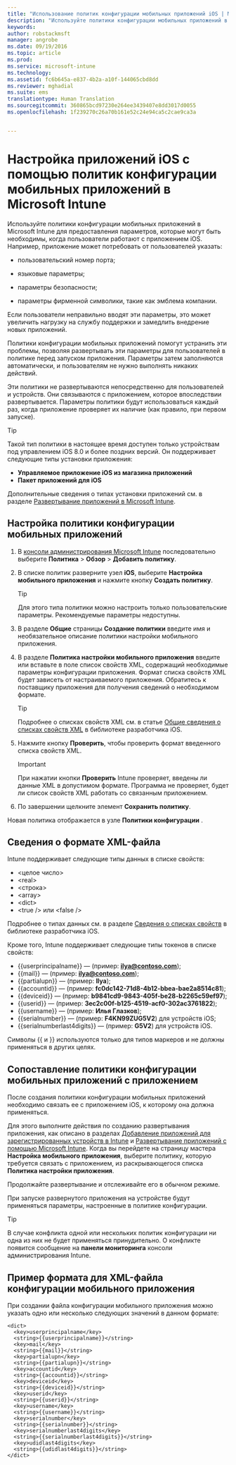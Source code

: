 ```yaml
---
title: "Использование политик конфигурации мобильных приложений iOS | Microsoft Intune"
description: "Используйте политики конфигурации мобильных приложений в Intune для предоставления параметров, которые могут быть необходимы, когда пользователи работают с приложением iOS."
keywords: 
author: robstackmsft
manager: angrobe
ms.date: 09/19/2016
ms.topic: article
ms.prod: 
ms.service: microsoft-intune
ms.technology: 
ms.assetid: fc6b645a-e837-4b2a-a10f-144065cbd8dd
ms.reviewer: mghadial
ms.suite: ems
translationtype: Human Translation
ms.sourcegitcommit: 360865bcd97230e264ee3439407e8dd3017d0055
ms.openlocfilehash: 1f239270c26a70b161e52c24e94ca5c2cae9ca3a


---
```


# Настройка приложений iOS с помощью политик конфигурации мобильных приложений в Microsoft Intune
Используйте политики конфигурации мобильных приложений в Microsoft Intune для предоставления параметров, которые могут быть необходимы, когда пользователи работают с приложением iOS. Например, приложение может потребовать от пользователей указать:

-   пользовательский номер порта;

-   языковые параметры;

-   параметры безопасности;

-   параметры фирменной символики, такие как эмблема компании.

Если пользователи неправильно вводят эти параметры, это может увеличить нагрузку на службу поддержки и замедлить внедрение новых приложений.

Политики конфигурации мобильных приложений помогут устранить эти проблемы, позволяя развертывать эти параметры для пользователей в политике перед запуском приложения. Параметры затем заполняются автоматически, и пользователям не нужно выполнять никаких действий.

Эти политики не развертываются непосредственно для пользователей и устройств. Они связываются с приложением, которое впоследствии развертывается. Параметры политики будут использоваться каждый раз, когда приложение проверяет их наличие (как правило, при первом запуске).

> [!TIP]
> Такой тип политики в настоящее время доступен только устройствам под управлением iOS 8.0 и более поздних версий. Он поддерживает следующие типы установки приложения:
>
> -   **Управляемое приложение iOS из магазина приложений**
> -   **Пакет приложений для iOS**
>
> Дополнительные сведения о типах установки приложений см. в разделе [Развертывание приложений в Microsoft Intune](deploy-apps.md).

## Настройка политики конфигурации мобильных приложений

1.  В [консоли администрирования Microsoft Intune](https://manage.microsoft.com) последовательно выберите **Политика** &gt; **Обзор** &gt; **Добавить политику**.

2.  В списке политик разверните узел **iOS**, выберите **Настройка мобильного приложения** и нажмите кнопку **Создать политику**.

    > [!TIP]
    > Для этого типа политики можно настроить только пользовательские параметры. Рекомендуемые параметры недоступны.

3.  В разделе **Общие** страницы **Создание политики** введите имя и необязательное описание политики настройки мобильного приложения.

4.  В разделе **Политика настройки мобильного приложения** введите или вставьте в поле список свойств XML, содержащий необходимые параметры конфигурации приложения. Формат списка свойств XML будет зависеть от настраиваемого приложения. Обратитесь к поставщику приложения для получения сведений о необходимом формате.

    > [!TIP]
    > Подробнее о списках свойств XML см. в статье [Общие сведения о списках свойств XML](https://developer.apple.com/library/ios/documentation/Cocoa/Conceptual/PropertyLists/UnderstandXMLPlist/UnderstandXMLPlist.html) в библиотеке разработчика iOS.

5.  Нажмите кнопку **Проверить**, чтобы проверить формат введенного списка свойств XML.

    > [!IMPORTANT]
    > При нажатии кнопки **Проверить** Intune проверяет, введены ли данные XML в допустимом формате. Программа не проверяет, будет ли список свойств XML работать со связанным приложением.

6.  По завершении щелкните элемент **Сохранить политику**.

Новая политика отображается в узле **Политики конфигурации** .

## Сведения о формате XML-файла

Intune поддерживает следующие типы данных в списке свойств:
    
- &lt;целое число&gt;
- &lt;real&gt;
- &lt;строка&gt;
- &lt;array&gt;
- &lt;dict&gt;
- &lt;true /&gt; или &lt;false /&gt;
     
Подробнее о типах данных см. в разделе [Сведения о списках свойств](https://developer.apple.com/library/ios/documentation/Cocoa/Conceptual/PropertyLists/AboutPropertyLists/AboutPropertyLists.html) в библиотеке разработчика iOS.

Кроме того, Intune поддерживает следующие типы токенов в списке свойств:
- \{\{userprincipalname\}\} — (пример: **ilya@contoso.com**);
- \{\{mail\}\} — (пример: **ilya@contoso.com**);
- \{\{partialupn\}\} — (пример: **Ilya**);
- \{\{accountid\}\} — (пример: **fc0dc142-71d8-4b12-bbea-bae2a8514c81**);
- \{\{deviceid\}\} — (пример: **b9841cd9-9843-405f-be28-b2265c59ef97**);
- \{\{userid\}\} — (пример: **3ec2c00f-b125-4519-acf0-302ac3761822**);
- \{\{username\}\} — (пример: **Илья Глазков**);
- \{\{serialnumber\}\} — (пример: **F4KN99ZUG5V2**) для устройств iOS;
- \{\{serialnumberlast4digits\}\} — (пример: **G5V2**) для устройств iOS.
    
Символы \{\{ и \}\} используются только для типов маркеров и не должны применяться в других целях.

## Сопоставление политики конфигурации мобильных приложений с приложением
После создания политики конфигурации мобильных приложений необходимо связать ее с приложением iOS, к которому она должна применяться.

Для этого выполните действия по созданию развертывания приложения, как описано в разделах [Добавление приложений для зарегистрированных устройств в Intune](add-apps-for-mobile-devices-in-microsoft-intune.md) и [Развертывание приложений с помощью Microsoft Intune](deploy-apps-in-microsoft-intune.md). Когда вы перейдете на страницу мастера **Настройка мобильного приложения**, выберите политику, которую требуется связать с приложением, из раскрывающегося списка **Политика настройки приложения**.

Продолжайте развертывание и отслеживайте его в обычном режиме.

При запуске развернутого приложения на устройстве будут применяться параметры, настроенные в политике конфигурации.

> [!TIP]
> В случае конфликта одной или нескольких политик конфигурации ни одна из них не будет применяться принудительно. О конфликте появится сообщение на **панели мониторинга** консоли администрирования Intune.

## Пример формата для XML-файла конфигурации мобильного приложения

При создании файла конфигурации мобильного приложения можно указать одно или несколько следующих значений в данном формате:

```
<dict>
  <key>userprincipalname</key>
  <string>{{userprincipalname}}</string>
  <key>mail</key>
  <string>{{mail}}</string>
  <key>partialupn</key>
  <string>{{partialupn}}</string>
  <key>accountid</key>
  <string>{{accountid}}</string>
  <key>deviceid</key>
  <string>{{deviceid}}</string>
  <key>userid</key>
  <string>{{userid}}</string>
  <key>username</key>
  <string>{{username}}</string>
  <key>serialnumber</key>
  <string>{{serialnumber}}</string>
  <key>serialnumberlast4digits</key>
  <string>{{serialnumberlast4digits}}</string>
  <key>udidlast4digits</key>
  <string>{{udidlast4digits}}</string>
</dict>

```



<!--HONumber=Sep16_HO3-->


